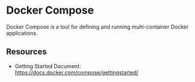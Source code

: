 # Docker Compose

Docker Compose is a tool for defining and running multi-container Docker applications. 

## Resources

* Getting Started Document: <https://docs.docker.com/compose/gettingstarted/>

